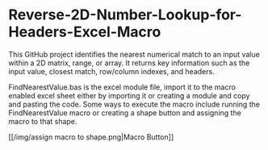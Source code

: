 # Reverse-2D-Number-Lookup-for-Headers-Excel-Macro
This GitHub project identifies the nearest numerical match to an input value within a 2D matrix, range, or array. It returns key information such as the input value, closest match, row/column indexes, and headers.

FindNearestValue.bas is the excel module file, import it to the macro enabled excel sheet either by importing it or creating a module and copy and pasting the code. Some ways to execute the macro include running the FindNearestValue macro or creating a shape button and assigning the macro to that shape.

[[/img/assign macro to shape.png|Macro Button]]
